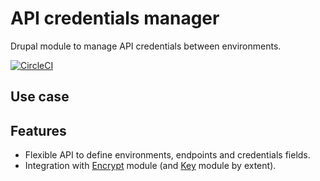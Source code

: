 # API credentials manager

Drupal module to manage API credentials between environments.

[![CircleCI](https://dl.circleci.com/status-badge/img/gh/AlexSkrypnyk/acm/tree/8.x.svg?style=shield)](https://dl.circleci.com/status-badge/redirect/gh/AlexSkrypnyk/acm/tree/8.x)

## Use case

## Features
- Flexible API to define environments, endpoints and credentials fields.
- Integration with [Encrypt](https://www.drupal.org/project/encrypt) module (and [Key](https://www.drupal.org/project/key) module by extent).
